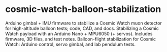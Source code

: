 # cosmic-watch-balloon-stabilization
Arduino gimbal + IMU firmware to stabilize a Cosmic Watch muon detector for high-altitude balloon tests; code, CAD, and docs. Stabilizing a Cosmic Watch payload with an Arduino Nano + MPU6050 (+ servos). Includes firmware, 3D files, and test notes. Balloon-flight stabilization for Cosmic Watch: Arduino control, servo gimbal, and lab pendulum tests.
